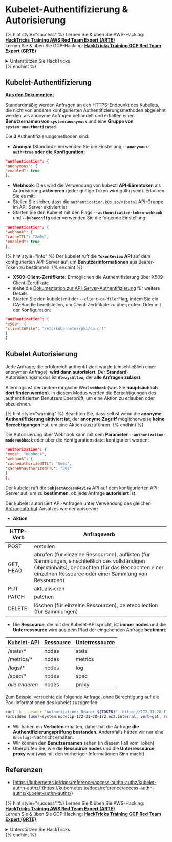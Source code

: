 # Kubelet-Authentifizierung & Autorisierung

{% hint style="success" %}
Lernen Sie & üben Sie AWS-Hacking:<img src="/.gitbook/assets/image.png" alt="" data-size="line">[**HackTricks Training AWS Red Team Expert (ARTE)**](https://training.hacktricks.xyz/courses/arte)<img src="/.gitbook/assets/image.png" alt="" data-size="line">\
Lernen Sie & üben Sie GCP-Hacking: <img src="/.gitbook/assets/image (2).png" alt="" data-size="line">[**HackTricks Training GCP Red Team Expert (GRTE)**<img src="/.gitbook/assets/image (2).png" alt="" data-size="line">](https://training.hacktricks.xyz/courses/grte)

<details>

<summary>Unterstützen Sie HackTricks</summary>

* Überprüfen Sie die [**Abonnementpläne**](https://github.com/sponsors/carlospolop)!
* **Treten Sie der** 💬 [**Discord-Gruppe**](https://discord.gg/hRep4RUj7f) oder der [**Telegram-Gruppe**](https://t.me/peass) bei oder **folgen** Sie uns auf **Twitter** 🐦 [**@hacktricks\_live**](https://twitter.com/hacktricks\_live)**.**
* **Teilen Sie Hacking-Tricks, indem Sie PRs an die** [**HackTricks**](https://github.com/carlospolop/hacktricks) **und** [**HackTricks Cloud**](https://github.com/carlospolop/hacktricks-cloud) **GitHub-Repositories senden.**

</details>
{% endhint %}

## Kubelet-Authentifizierung <a href="#kubelet-authentication" id="kubelet-authentication"></a>

**[Aus den Dokumenten:](https://kubernetes.io/docs/reference/access-authn-authz/kubelet-authn-authz/)**

Standardmäßig werden Anfragen an den HTTPS-Endpunkt des Kubelets, die nicht von anderen konfigurierten Authentifizierungsmethoden abgelehnt werden, als anonyme Anfragen behandelt und erhalten einen **Benutzernamen von `system:anonymous`** und eine **Gruppe von `system:unauthenticated`**.

Die **3** Authentifizierungsmethoden sind:

* **Anonym** (Standard): Verwenden Sie die Einstellung **`--anonymous-auth=true` oder die Konfiguration:**
```json
"authentication": {
"anonymous": {
"enabled": true
},
```
* **Webhook**: Dies wird die Verwendung von kubectl **API-Bärentoken** als Autorisierung **aktivieren** (jeder gültige Token wird gültig sein). Erlauben Sie es mit:
* Stellen Sie sicher, dass die `authentication.k8s.io/v1beta1` API-Gruppe im API-Server aktiviert ist
* Starten Sie den Kubelet mit den Flags **`--authentication-token-webhook`** und **`--kubeconfig`** oder verwenden Sie die folgende Einstellung:
```json
"authentication": {
"webhook": {
"cacheTTL": "2m0s",
"enabled": true
},
```
{% hint style="info" %}
Der kubelet ruft die **`TokenReview` API** auf dem konfigurierten API-Server auf, um **Benutzerinformationen** aus Bearer-Token zu bestimmen.
{% endhint %}

* **X509-Client-Zertifikate:** Ermöglichen die Authentifizierung über X509-Client-Zertifikate
* siehe die [Dokumentation zur API-Server-Authentifizierung](https://kubernetes.io/docs/reference/access-authn-authz/authentication/#x509-client-certs) für weitere Details
* Starten Sie den kubelet mit der `--client-ca-file`-Flag, indem Sie ein CA-Bundle bereitstellen, um Client-Zertifikate zu überprüfen. Oder mit der Konfiguration:
```json
"authentication": {
"x509": {
"clientCAFile": "/etc/kubernetes/pki/ca.crt"
}
}
```
## Kubelet Autorisierung <a href="#kubelet-authentication" id="kubelet-authentication"></a>

Jede Anfrage, die erfolgreich authentifiziert wurde (einschließlich einer anonymen Anfrage), **wird dann autorisiert**. Der **Standard**-Autorisierungsmodus ist **`AlwaysAllow`**, der **alle Anfragen zulässt**.

Allerdings ist der andere mögliche Wert **`webhook`** (was Sie **hauptsächlich dort finden werden**). In diesem Modus werden die Berechtigungen des authentifizierten Benutzers überprüft, um eine Aktion zu erlauben oder abzulehnen.

{% hint style="warning" %}
Beachten Sie, dass selbst wenn die **anonyme Authentifizierung aktiviert ist**, der **anonyme Zugriff** möglicherweise **keine Berechtigungen** hat, um eine Aktion auszuführen.
{% endhint %}

Die Autorisierung über Webhook kann mit dem **Parameter `--authorization-mode=Webhook`** oder über die Konfigurationsdatei konfiguriert werden:
```json
"authorization": {
"mode": "Webhook",
"webhook": {
"cacheAuthorizedTTL": "5m0s",
"cacheUnauthorizedTTL": "30s"
}
},
```
Der kubelet ruft die **`SubjectAccessReview`** API auf dem konfigurierten API-Server auf, um zu **bestimmen**, ob jede Anfrage **autorisiert** ist.

Der kubelet autorisiert API-Anfragen unter Verwendung des gleichen [Anfrageattribut](https://kubernetes.io/docs/reference/access-authn-authz/authorization/#review-your-request-attributes)-Ansatzes wie der apiserver:

* **Aktion**

| HTTP-Verb | Anfrageverb                                                                                                                                                  |
| --------- | ------------------------------------------------------------------------------------------------------------------------------------------------------------- |
| POST      | erstellen                                                                                                                                                        |
| GET, HEAD | abrufen (für einzelne Ressourcen), auflisten (für Sammlungen, einschließlich des vollständigen Objektinhalts), beobachten (für das Beobachten einer einzelnen Ressource oder einer Sammlung von Ressourcen) |
| PUT       | aktualisieren                                                                                                                                                        |
| PATCH     | patchen                                                                                                                                                         |
| DELETE    | löschen (für einzelne Ressourcen), deletecollection (für Sammlungen)                                                                                         |

* Die **Ressource**, die mit der Kubelet-API spricht, ist **immer** **nodes** und die **Unterressource** wird aus dem Pfad der eingehenden Anfrage **bestimmt**:

| Kubelet-API  | Ressource | Unterressource |
| ------------ | -------- | ----------- |
| /stats/\*    | nodes    | stats       |
| /metrics/\*  | nodes    | metrics     |
| /logs/\*     | nodes    | log         |
| /spec/\*     | nodes    | spec        |
| _alle anderen_ | nodes    | proxy       |

Zum Beispiel versuchte die folgende Anfrage, ohne Berechtigung auf die Pod-Informationen des kubelet zuzugreifen:
```bash
curl -k --header "Authorization: Bearer ${TOKEN}" 'https://172.31.28.172:10250/pods'
Forbidden (user=system:node:ip-172-31-28-172.ec2.internal, verb=get, resource=nodes, subresource=proxy)
```
* Wir haben ein **Verboten** erhalten, daher hat die Anfrage **die Authentifizierungsprüfung bestanden**. Andernfalls hätten wir nur eine `Unbefugt`-Nachricht erhalten.
* Wir können den **Benutzernamen** sehen (in diesem Fall vom Token)
* Überprüfen Sie, wie die **Ressource** **nodes** und die **Unterressource** **proxy** war (was mit den vorherigen Informationen Sinn macht)

## Referenzen

* [https://kubernetes.io/docs/reference/access-authn-authz/kubelet-authn-authz/](https://kubernetes.io/docs/reference/access-authn-authz/kubelet-authn-authz/)

{% hint style="success" %}
Lernen Sie & üben Sie AWS-Hacking:<img src="/.gitbook/assets/image.png" alt="" data-size="line">[**HackTricks Training AWS Red Team Expert (ARTE)**](https://training.hacktricks.xyz/courses/arte)<img src="/.gitbook/assets/image.png" alt="" data-size="line">\
Lernen Sie & üben Sie GCP-Hacking: <img src="/.gitbook/assets/image (2).png" alt="" data-size="line">[**HackTricks Training GCP Red Team Expert (GRTE)**<img src="/.gitbook/assets/image (2).png" alt="" data-size="line">](https://training.hacktricks.xyz/courses/grte)

<details>

<summary>Unterstützen Sie HackTricks</summary>

* Überprüfen Sie die [**Abonnementpläne**](https://github.com/sponsors/carlospolop)!
* **Treten Sie der** 💬 [**Discord-Gruppe**](https://discord.gg/hRep4RUj7f) oder der [**Telegram-Gruppe**](https://t.me/peass) bei oder **folgen** Sie uns auf **Twitter** 🐦 [**@hacktricks\_live**](https://twitter.com/hacktricks\_live)**.**
* **Teilen Sie Hacking-Tricks, indem Sie PRs an die** [**HackTricks**](https://github.com/carlospolop/hacktricks) und [**HackTricks Cloud**](https://github.com/carlospolop/hacktricks-cloud) github Repositories einreichen.

</details>
{% endhint %}
